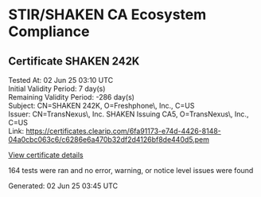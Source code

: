 # STIR/SHAKEN CA Ecosystem Compliance

## Certificate SHAKEN 242K

Tested At: 02 Jun 25 03:10 UTC\
Initial Validity Period: 7 day(s)\
Remaining Validity Period: -286 day(s)\
Subject: CN=SHAKEN 242K, O=Freshphone\\, Inc., C=US\
Issuer: CN=TransNexus\\, Inc. SHAKEN Issuing CA5, O=TransNexus\\, Inc., C=US\
Link: https://certificates.clearip.com/6fa91173-e74d-4426-8148-04a0cbc063c6/c6286e6a470b32df2d4126bf8de440d5.pem

[View certificate details](https://x509.io/?cert=MIICzzCCAnagAwIBAgIQf%2BiMmbynbTGicpjY2W1msjAKBggqhkjOPQQDAjBWMQswCQYDVQQGEwJVUzEZMBcGA1UEChMQVHJhbnNOZXh1cywgSW5jLjEsMCoGA1UEAxMjVHJhbnNOZXh1cywgSW5jLiBTSEFLRU4gSXNzdWluZyBDQTUwHhcNMjQwODEyMjEyODM5WhcNMjQwODE5MjEyODM4WjA%2BMQswCQYDVQQGEwJVUzEZMBcGA1UEChMQRnJlc2hwaG9uZSwgSW5jLjEUMBIGA1UEAxMLU0hBS0VOIDI0MkswWTATBgcqhkjOPQIBBggqhkjOPQMBBwNCAAS2bSoSnv2D5RRNCgmIcvNB3G2W9L2YDVFpdcM4rgr5fVkS6l4ZiwqSE1dElQ7A3iZ2UoOOhAnQ23Vkf%2BxWBoRvo4IBPDCCATgwDAYDVR0TAQH%2FBAIwADAOBgNVHQ8BAf8EBAMCB4AwHQYDVR0OBBYEFCMDnesj4qzEbAzT8zcVJHmnG3yNMB8GA1UdIwQYMBaAFNoAs4f4gj%2B%2FuiKiZGO19i%2FMjnXKMBcGA1UdIAQQMA4wDAYKYIZIAYb%2FCQEBBDCBpgYDVR0fBIGeMIGbMIGYoDqgOIY2aHR0cHM6Ly9hdXRoZW50aWNhdGUtYXBpLmljb25lY3Rpdi5jb20vZG93bmxvYWQvdjEvY3JsolqkWDBWMRQwEgYDVQQHDAtCcmlkZ2V3YXRlcjELMAkGA1UECAwCTkoxEzARBgNVBAMMClNUSS1QQSBDUkwxCzAJBgNVBAYTAlVTMQ8wDQYDVQQKDAZTVEktUEEwFgYIKwYBBQUHARoECjAIoAYWBDI0MkswCgYIKoZIzj0EAwIDRwAwRAIgSHAvuoq1gQjZlVzwU6De1EfNFn5twaV21A6UcvsuA2ICICWb8%2FJt%2FN8KUDwfIo%2BQNpGymka3v4IwUJCAKRvxevoo)

164 tests were ran and no error, warning, or notice level issues were found


Generated: 02 Jun 25 03:45 UTC